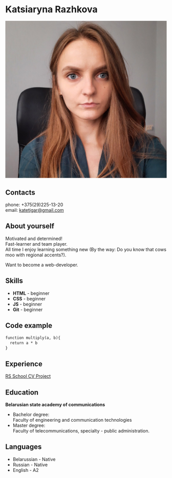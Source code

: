 # Katsiaryna Razhkova

![photo](assets/img/cv.jpg)

## Contacts
phone: +375(29)225-13-20  
email: katetigar@gmail.com


## About yourself
Motivated and determined!  
Fast-learner and team player.  
All time I enjoy learning something new (By the way: Do you know that cows moo with regional accents?). 

Want to become a web-developer.

## Skills
* **HTML** - beginner 
* **CSS**  - beginner
* **JS**   - beginner
* **Git**  - beginner

## Code example
``` 
function multiply(a, b){
  return a * b
}
```
## Experience
[RS School CV Project](https://github.com/kate-rzk/rsschool-cv)

## Education
**Belarusian state academy of communications**  
* Bachelor degree:  
Faculty of engineering and communication technologies 
* Master degree:  
Faculty of telecommunications, specialty - public administration.

## Languages
* Belarussian - Native
* Russian - Native
* English -  A2
